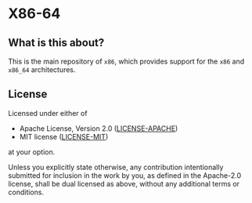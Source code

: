 # X86-64

## What is this about?

This is the main repository of `x86`, which provides support for the `x86` and `x86_64` 
architectures.


## License

Licensed under either of

- Apache License, Version 2.0 ([LICENSE-APACHE](LICENSE-APACHE))
- MIT license ([LICENSE-MIT](LICENSE-MIT))

at your option.

Unless you explicitly state otherwise, any contribution intentionally submitted for inclusion
in the work by you, as defined in the Apache-2.0 license, shall be dual licensed as above, without
any additional terms or conditions.
